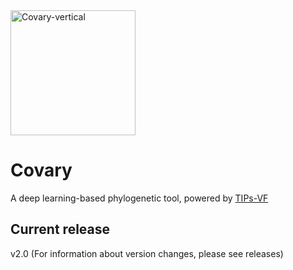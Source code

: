 <img width="200" height="200" alt="Covary-vertical" src="https://github.com/user-attachments/assets/53c15c6a-d6f6-45c4-ab55-1cc22619618b" />

# Covary
A deep learning-based phylogenetic tool, powered by [TIPs-VF](https://doi.org/10.1101/2025.02.15.637782)

## Current release
v2.0 (For information about version changes, please see releases)
